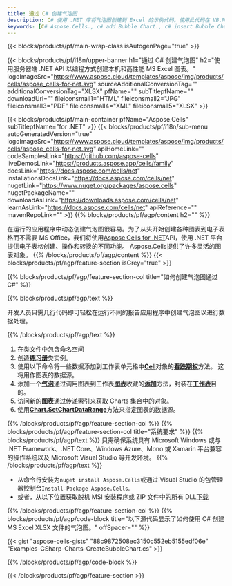 ```yaml
---
title: 通过 C# 创建气泡图
description: C# 使用 .NET 库将气泡图创建到 Excel 的示例代码。使用此代码在 VB.NET、Asp.NET 或任何基于 .NET 的应用程序中创建 MS Excel 的 {chart} 图表。
keywords: [C# Aspose.Cells., c# add Bubble Chart., c# insert Bubble Chart., c# create Bubble Chart]
---
```

{{< blocks/products/pf/main-wrap-class isAutogenPage="true" >}}

{{< blocks/products/pf/i18n/upper-banner h1="通过 C# 创建气泡图" h2="使用服务器端 .NET API 以编程方式创建本机和高性能 MS Excel 图表。" logoImageSrc="https://www.aspose.cloud/templates/aspose/img/products/cells/aspose_cells-for-net.svg" sourceAdditionalConversionTag="" additionalConversionTag="XLSX" pfName="" subTitlepfName="" downloadUrl="" fileiconsmall1="HTML" fileiconsmall2="JPG" fileiconsmall3="PDF" fileiconsmall4="XML" fileiconsmall5="XLSX" >}}

{{< blocks/products/pf/main-container pfName="Aspose.Cells" subTitlepfName="for .NET" >}}
{{< blocks/products/pf/i18n/sub-menu autoGeneratedVersion="true" logoImageSrc="https://www.aspose.cloud/templates/aspose/img/products/cells/aspose_cells-for-net.svg" apiHomeLink="" codeSamplesLink="https://github.com/aspose-cells" liveDemosLink="https://products.aspose.app/cells/family" docsLink="https://docs.aspose.com/cells/net" installationsDocsLink="https://docs.aspose.com/cells/net" nugetLink="https://www.nuget.org/packages/aspose.cells" nugetPackageName="" downloadAsLink="https://downloads.aspose.com/cells/net" learnAsLink="https://docs.aspose.com/cells/net" apiReference="" mavenRepoLink="" >}}
{{% blocks/products/pf/agp/content h2="" %}}

在运行的应用程序中动态创建气泡图很容易。为了从头开始创建各种图表到电子表格而不需要 MS Office，我们将使用[Aspose.Cells for .NET](https://products.aspose.com/cells/net)API，使用 .NET 平台提供电子表格创建、操作和转换的不同功能。 Aspose.Cells提供了许多灵活的图表对象。
{{% /blocks/products/pf/agp/content %}}
{{< blocks/products/pf/agp/feature-section isGrey="true" >}}

{{% blocks/products/pf/agp/feature-section-col title="如何创建气泡图通过 C#" %}}

{{% blocks/products/pf/agp/text %}}

开发人员只需几行代码即可轻松在运行不同的报告应用程序中创建气泡图以进行数据处理。

{{% /blocks/products/pf/agp/text %}}

1. 在类文件中包含命名空间
1. 创造[**练习册**](https://reference.aspose.com/cells/net/aspose.cells/workbook)类实例。
1. 使用以下命令将一些数据添加到工作表单元格中[**Cell**](https://reference.aspose.com/cells/net/aspose.cells/cell)对象的[**看跌期权**](https://reference.aspose.com/cells/net/aspose.cells/cell/methods/putvalue/index)方法。
这将用作图表的数据源。
1. 添加一个[**气泡**](https://reference.aspose.com/cells/net/aspose.cells.charts/charttype)通过调用图表到工作表[**图表**](https://reference.aspose.com/cells/net/aspose.cells.charts/chartcollection)收藏的[**添加**](https://reference.aspose.com/cells/net/aspose.cells.charts/chartcollection/methods/add)方法，封装在[**工作表**](https://reference.aspose.com/cells/net/aspose.cells/worksheet)目的。
1. 访问新的[**图表**](https://reference.aspose.com/cells/net/aspose.cells.charts/chart)通过传递索引来获取 Charts 集合中的对象。
1. 使用[**Chart.SetChartDataRange**](https://https://reference.aspose.com/cells/net/aspose.cells.charts/chart/methods/setchartdatarange)方法来指定图表的数据源。

{{% /blocks/products/pf/agp/feature-section-col %}}
{{% blocks/products/pf/agp/feature-section-col title="系统要求" %}}
{{% blocks/products/pf/agp/text %}}
只需确保系统具有 Microsoft Windows 或与 .NET Framework、.NET Core、Windows Azure、Mono 或 Xamarin 平台兼容的操作系统以及 Microsoft Visual Studio 等开发环境。
{{% /blocks/products/pf/agp/text %}}
- 从命令行安装为<code>nuget install Aspose.Cells</code>或通过 Visual Studio 的包管理器控制台<code>Install-Package Aspose.Cells</code>.
- 或者，从以下位置获取脱机 MSI 安装程序或 ZIP 文件中的所有 DLL<a href="https://downloads.aspose.com/cells/net">下载</a>

{{% /blocks/products/pf/agp/feature-section-col %}}
{{% blocks/products/pf/agp/code-block title="以下源代码显示了如何使用 C# 创建 MS Excel XLSX 文件的气泡图。" offSpacer="" %}}

{{< gist "aspose-cells-gists" "88c9872508ec3150c552eb5155edf06e" "Examples-CSharp-Charts-CreateBubbleChart.cs" >}}

{{% /blocks/products/pf/agp/code-block %}}

{{< /blocks/products/pf/agp/feature-section >}}

<!-- aboutfile Starts -->
